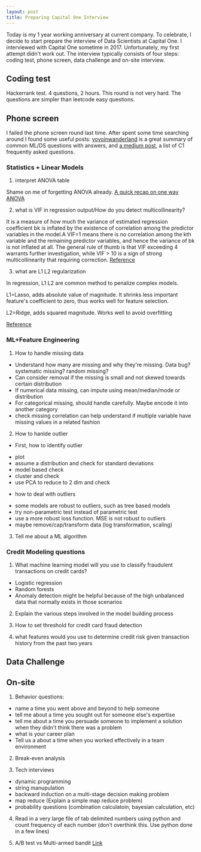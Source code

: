 ```yaml
---
layout: post
title: Preparing Capital One Interview
---
```


Today is my 1 year working anniversary at current company. To celebrate, I decide to start prepare the interview of Data Scientists at Capital One. I interviewed with Capital One sometime in 2017. Unfortunately, my first attempt didn't work out. The interview typically consists of four steps: coding test, phone screen, data challenge and on-site interview. 

## Coding test

Hackerrank test. 4 questions, 2 hours. This round is not very hard. The questions are simpler than leetcode easy questions. 


## Phone screen

I failed the phone screen round last time. After spent some time searching around I found some useful posts: [yoyoinwanderland](https://yoyoinwanderland.github.io/Interview-Capital-One/) is a great summary of common ML/DS questions with answers, and [a medium post](https://medium.com/acing-ai/capital-one-data-science-interview-questions-b6263d8a3af6), a list of C1 frequently asked questions.

### Statistics + Linear Models
1. interpret ANOVA table

Shame on me of forgetting ANOVA already. [A quick recap on one way ANOVA](https://newonlinecourses.science.psu.edu/stat414/node/218/)

2. what is VIF in regression output/How do you detect multicollinearity?

It is a measure of how much the variance of estimated regression coefficient bk is inflated by the existence of correlation among the predictor variables in the model.A VIF=1 means there is no correlation among the kth variable and the remaining predictor variables, and hence the variance of bk is not inflated at all. The general rule of thumb is that VIF exceeding 4 warrants further investigation, while VIF > 10 is a sign of strong multicollinearity that requiring correction. [Reference](https://newonlinecourses.science.psu.edu/stat501/node/347/)

3. what are L1 L2 regularization

In regression, L1 L2 are common method to penalize complex models.

L1=Lasso, adds absolute value of magnitude. It shrinks less important feature's coefficient to zero, thus works well for feature selection.

L2=Ridge, adds squared magnitude. Works well to avoid overfitting

[Reference](https://towardsdatascience.com/l1-and-l2-regularization-methods-ce25e7fc831c)



### ML+Feature Engineering

1. How to handle missing data

* Understand how many are missing and why they're missing. Data bug? systematic missing? random missing?
* Can consider removal if the missing is small and not skewed towards certain distribution
* If numerical data missing, can impute using mean/median/mode or distribution
* For categorical missing, should handle carefully. Maybe encode it into another category
* check missing correlation can help understand if multiple variable have missing values in a related fashion

2. How to hanlde outlier

* First, how to identify outlier
- plot
- assume a distribution and check for standard deviations
- model based check
- cluster and check
- use PCA to reduce to 2 dim and check

* how to deal with outliers
- some models are robust to outliers, such as tree based models
- try non-parametric test instead of parametric test
- use a more robust loss function. MSE is not robust to outliers
- maybe remove/cap/transform data (log transformation, scaling)

3. Tell me about a ML algorithm



### Credit Modeling questions

1. What machine learning model will you use to classify fraudulent transactions on credit cards?
- Logistic regression
- Random forests
- Anomaly detection might be helpful because of the high unbalanced data that normally exists in those scenarios

2. Explain the various steps involved in the model building process

3. How to set threshold for credit card fraud detection

4. what features would you use to determine credit risk given transaction history from the past two years



## Data Challenge


## On-site

1. Behavior questions:
- name a time you went above and beyond to help someone
- tell me about a time you sought out for someone else's expertise
- tell me about a time you persuade someone to implement a solution when they didn't think there was a problem
- what is your career plan
- Tell us a about a time when you worked effectively in a team environment

2. Break-even analysis

3. Tech interviews
- dynamic programming
- string manupulation
- backward induction on a multi-stage decision making problem
- map reduce (Explain a simple map reduce problem)
- probability questions (combination calculatoin, bayesian calculation, etc)

4. Read in a very large file of tab delimited numbers using python and count frequency of each number (don’t overthink this. Use python done in a few lines)

5. A/B test vs Multi-armed bandit
[Link](https://www.optimizely.com/optimization-glossary/multi-armed-bandit/)


